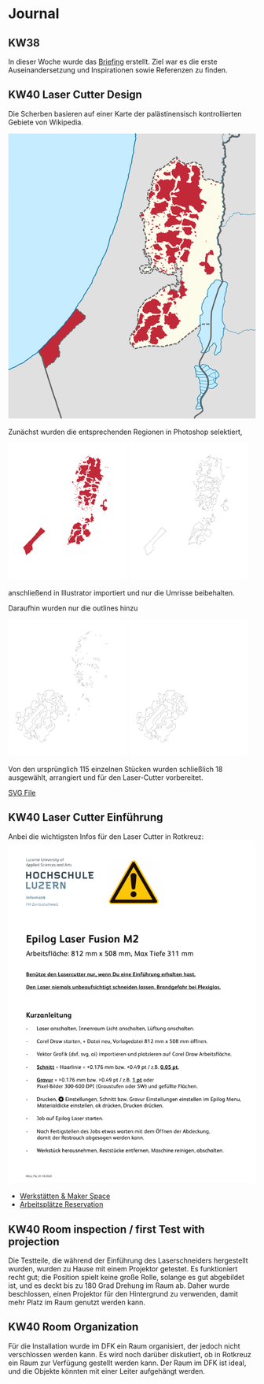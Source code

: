 # Journal

## KW38

In dieser Woche wurde das [Briefing](../briefing/) erstellt. Ziel war es die erste Auseinandersetzung und Inspirationen sowie Referenzen zu finden.

## KW40 Laser Cutter Design

Die Scherben basieren auf einer Karte der palästinensisch kontrollierten Gebiete von Wikipedia.

![Palestinian controlled areas](../assets/images/laser/1.jpg)

Zunächst wurden die entsprechenden Regionen in Photoshop selektiert,

<img src="../assets/images/laser/2.jpg" width="48%"/>
<img src="../assets/images/laser/3.jpg" width="48%"/>

anschließend in Illustrator importiert und nur die Umrisse beibehalten.

Daraufhin wurden nur die outlines hinzu

<img src="../assets/images/laser/4.jpg" width="48%"/>
<img src="../assets/images/laser/5.jpg" width="48%"/>

Von den ursprünglich 115 einzelnen Stücken wurden schließlich 18 ausgewählt, arrangiert und für den Laser-Cutter vorbereitet.

[SVG File](../assets/images/laser/final.svg)

## KW40 Laser Cutter Einführung

Anbei die wichtigsten Infos für den Laser Cutter in Rotkreuz:
![Epilog Laser Fusion M2](../assets/images/laser/6.png)

- [Werkstätten & Maker Space ](https://mycampus.hslu.ch/de-ch/info-i/infos-und-dokumente/werkstatt/)
- [Arbeitsplätze Reservation](https://mycampus.hslu.ch/de-ch/raum-i/arbeitsplaetze/)

## KW40 Room inspection / first Test with projection

Die Testteile, die während der Einführung des Laserschneiders hergestellt wurden, wurden zu Hause mit einem Projektor getestet. Es funktioniert recht gut; die Position spielt keine große Rolle, solange es gut abgebildet ist, und es deckt bis zu 180 Grad Drehung im Raum ab. Daher wurde beschlossen, einen Projektor für den Hintergrund zu verwenden, damit mehr Platz im Raum genutzt werden kann.

## KW40 Room Organization

Für die Installation wurde im DFK ein Raum organisiert, der jedoch nicht verschlossen werden kann. Es wird noch darüber diskutiert, ob in Rotkreuz ein Raum zur Verfügung gestellt werden kann. Der Raum im DFK ist ideal, und die Objekte könnten mit einer Leiter aufgehängt werden.
